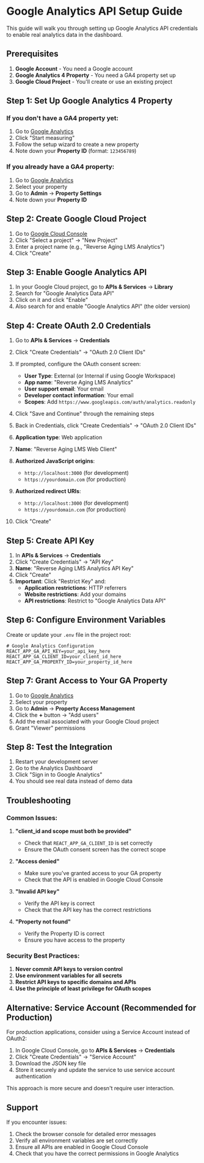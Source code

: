 # Google Analytics API Setup Guide

This guide will walk you through setting up Google Analytics API credentials to enable real analytics data in the dashboard.

## Prerequisites

1. **Google Account** - You need a Google account
2. **Google Analytics 4 Property** - You need a GA4 property set up
3. **Google Cloud Project** - You'll create or use an existing project

## Step 1: Set Up Google Analytics 4 Property

### If you don't have a GA4 property yet:

1. Go to [Google Analytics](https://analytics.google.com/)
2. Click "Start measuring"
3. Follow the setup wizard to create a new property
4. Note down your **Property ID** (format: `123456789`)

### If you already have a GA4 property:

1. Go to [Google Analytics](https://analytics.google.com/)
2. Select your property
3. Go to **Admin** → **Property Settings**
4. Note down your **Property ID**

## Step 2: Create Google Cloud Project

1. Go to [Google Cloud Console](https://console.cloud.google.com/)
2. Click "Select a project" → "New Project"
3. Enter a project name (e.g., "Reverse Aging LMS Analytics")
4. Click "Create"

## Step 3: Enable Google Analytics API

1. In your Google Cloud project, go to **APIs & Services** → **Library**
2. Search for "Google Analytics Data API"
3. Click on it and click "Enable"
4. Also search for and enable "Google Analytics API" (the older version)

## Step 4: Create OAuth 2.0 Credentials

1. Go to **APIs & Services** → **Credentials**
2. Click "Create Credentials" → "OAuth 2.0 Client IDs"
3. If prompted, configure the OAuth consent screen:
   - **User Type**: External (or Internal if using Google Workspace)
   - **App name**: "Reverse Aging LMS Analytics"
   - **User support email**: Your email
   - **Developer contact information**: Your email
   - **Scopes**: Add `https://www.googleapis.com/auth/analytics.readonly`
4. Click "Save and Continue" through the remaining steps

5. Back in Credentials, click "Create Credentials" → "OAuth 2.0 Client IDs"
6. **Application type**: Web application
7. **Name**: "Reverse Aging LMS Web Client"
8. **Authorized JavaScript origins**: 
   - `http://localhost:3000` (for development)
   - `https://yourdomain.com` (for production)
9. **Authorized redirect URIs**:
   - `http://localhost:3000` (for development)
   - `https://yourdomain.com` (for production)
10. Click "Create"

## Step 5: Create API Key

1. In **APIs & Services** → **Credentials**
2. Click "Create Credentials" → "API Key"
3. **Name**: "Reverse Aging LMS Analytics API Key"
4. Click "Create"
5. **Important**: Click "Restrict Key" and:
   - **Application restrictions**: HTTP referrers
   - **Website restrictions**: Add your domains
   - **API restrictions**: Restrict to "Google Analytics Data API"

## Step 6: Configure Environment Variables

Create or update your `.env` file in the project root:

```env
# Google Analytics Configuration
REACT_APP_GA_API_KEY=your_api_key_here
REACT_APP_GA_CLIENT_ID=your_client_id_here
REACT_APP_GA_PROPERTY_ID=your_property_id_here
```

## Step 7: Grant Access to Your GA Property

1. Go to [Google Analytics](https://analytics.google.com/)
2. Select your property
3. Go to **Admin** → **Property Access Management**
4. Click the **+** button → "Add users"
5. Add the email associated with your Google Cloud project
6. Grant "Viewer" permissions

## Step 8: Test the Integration

1. Restart your development server
2. Go to the Analytics Dashboard
3. Click "Sign in to Google Analytics"
4. You should see real data instead of demo data

## Troubleshooting

### Common Issues:

1. **"client_id and scope must both be provided"**
   - Check that `REACT_APP_GA_CLIENT_ID` is set correctly
   - Ensure the OAuth consent screen has the correct scope

2. **"Access denied"**
   - Make sure you've granted access to your GA property
   - Check that the API is enabled in Google Cloud Console

3. **"Invalid API key"**
   - Verify the API key is correct
   - Check that the API key has the correct restrictions

4. **"Property not found"**
   - Verify the Property ID is correct
   - Ensure you have access to the property

### Security Best Practices:

1. **Never commit API keys to version control**
2. **Use environment variables for all secrets**
3. **Restrict API keys to specific domains and APIs**
4. **Use the principle of least privilege for OAuth scopes**

## Alternative: Service Account (Recommended for Production)

For production applications, consider using a Service Account instead of OAuth2:

1. In Google Cloud Console, go to **APIs & Services** → **Credentials**
2. Click "Create Credentials" → "Service Account"
3. Download the JSON key file
4. Store it securely and update the service to use service account authentication

This approach is more secure and doesn't require user interaction.

## Support

If you encounter issues:
1. Check the browser console for detailed error messages
2. Verify all environment variables are set correctly
3. Ensure all APIs are enabled in Google Cloud Console
4. Check that you have the correct permissions in Google Analytics 